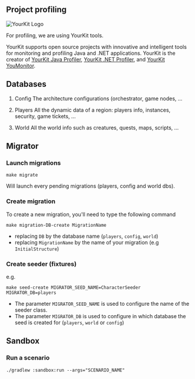 ## Project profiling
![YourKit Logo](https://www.yourkit.com/images/yklogo.png)

For profiling, we are using YourKit tools.

YourKit supports open source projects with innovative and intelligent tools
for monitoring and profiling Java and .NET applications.
YourKit is the creator of <a href="https://www.yourkit.com/java/profiler/">YourKit Java Profiler</a>,
<a href="https://www.yourkit.com/dotnet-profiler/">YourKit .NET Profiler</a>,
and <a href="https://www.yourkit.com/youmonitor/">YourKit YouMonitor</a>.

## Databases
1. Config
The architecture configurations (orchestrator, game nodes, ...

2. Players
All the dynamic data of a region: players info, instances, security, game tickets, ...

3. World
All the world info such as creatures, quests, maps, scripts, ...

## Migrator
### Launch migrations
```shell
make migrate
```
Will launch every pending migrations (players, config and world dbs).
### Create migration
To create a new migration, you'll need to type the following command
```shell
make migration-DB-create MigrationName
```
 - replacing `DB` by the database name (`players`, `config`, `world`) 
 - replacing `MigrationName` by the name of your migration (e.g `InitialStructure`)

### Create seeder (fixtures)
e.g.
```shell
make seed-create MIGRATOR_SEED_NAME=CharacterSeeder MIGRATOR_DB=players
```
 - The parameter `MIGRATOR_SEED_NAME` is used to configure the name of the seeder class.
 - The parameter `MIGRATOR_DB` is used to configure in which database the seed is created for (`players`, `world` or `config`)

## Sandbox
### Run a scenario
```shell
./gradlew :sandbox:run --args="SCENARIO_NAME"
```